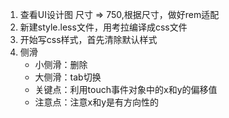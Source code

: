 1. 查看UI设计图 尺寸 => 750,根据尺寸，做好rem适配
2. 新建style.less文件，用考拉编译成css文件
3. 开始写css样式，首先清除默认样式
4. 侧滑
    - 小侧滑：删除
    - 大侧滑：tab切换
    - 关键点：利用touch事件对象中的x和y的偏移值
    - 注意点：注意x和y是有方向性的




